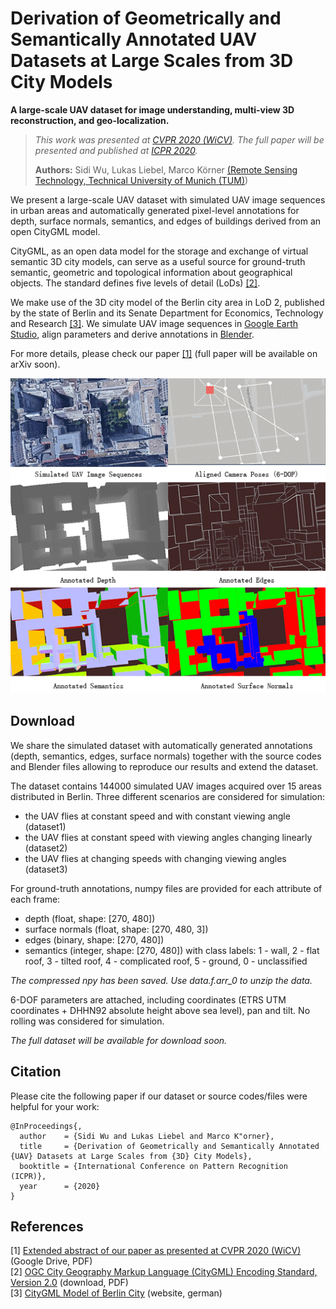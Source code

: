 <!-- # Large-Scale UAV Dataset -->
# Derivation of Geometrically and Semantically Annotated UAV Datasets at Large Scales from 3D City Models

__A large-scale UAV dataset for image understanding, multi-view 3D reconstruction, and geo-localization.__

>_This work was presented at [CVPR 2020 (WiCV)](https://sites.google.com/view/wicvworkshop-cvpr2020). The full paper will be presented and published at [ICPR 2020](https://www.micc.unifi.it/icpr2020)._
>
>**Authors:** Sidi Wu, Lukas Liebel, Marco Körner [(Remote Sensing Technology, Technical University of Munich (TUM)](https://www.lmf.lrg.tum.de))


We present a large-scale UAV dataset with simulated UAV image sequences in urban areas and automatically generated pixel-level annotations for depth, surface normals, semantics, and edges of buildings derived from an open CityGML model.

CityGML, as an open data model for the storage and exchange of virtual semantic 3D city models, can serve as a useful source for ground-truth semantic, geometric and topological information about geographical objects.
The standard defines five levels of detail (LoDs) [[2]](#citygml).

We make use of the 3D city model of the Berlin city area in LoD 2, published by the state of Berlin and its Senate Department for Economics, Technology and Research [[3]](#berlinmodel).
We simulate UAV image sequences in [Google Earth Studio](https://www.google.com/earth/studio), align parameters and derive annotations in [Blender](https://www.blender.org/).

For more details, please check our paper [[1]](#wicv) (full paper will be available on arXiv soon).

![Animation of the simulation and annotation process](simulateandrender.gif)

## Download
We share the simulated dataset with automatically generated annotations (depth, semantics, edges, surface normals) together with the source codes and Blender files allowing to reproduce our results and extend the dataset.

The dataset contains 144000 simulated UAV images acquired over 15 areas distributed in Berlin.
Three different scenarios are considered for simulation:
- the UAV flies at constant speed and with constant viewing
angle (dataset1)
- the UAV flies at constant speed with viewing angles
changing linearly (dataset2)
- the UAV flies at changing speeds with changing viewing
angles (dataset3)

For ground-truth annotations, numpy files are provided for each attribute of each frame:
- depth (float, shape: [270, 480])
- surface normals (float, shape: [270, 480, 3])
- edges (binary, shape: [270, 480])
- semantics (integer, shape: [270, 480]) with class labels: 1 - wall, 2 - flat roof, 3 - tilted roof, 4 - complicated roof, 5 - ground, 0 - unclassified 

_The compressed npy has been saved. Use data.f.arr_0 to unzip the data._

6-DOF parameters are attached, including coordinates (ETRS UTM coordinates + DHHN92 absolute height above sea level), pan and tilt.
No rolling was considered for simulation.

_The full dataset will be available for download soon._

## Citation
Please cite the following paper if our dataset or source codes/files were helpful for your work:
```
@InProceedings{,
  author    = {Sidi Wu and Lukas Liebel and Marco K"orner},
  title     = {Derivation of Geometrically and Semantically Annotated {UAV} Datasets at Large Scales from {3D} City Models},
  booktitle = {International Conference on Pattern Recognition (ICPR)},
  year      = {2020}
}
```

<!-- ## License -->

## References
<a name="wicv">[1]</a> [Extended abstract of our paper as presented at CVPR 2020 (WiCV)](https://drive.google.com/file/d/1bTPz2hKFNVLLf-9XN9ZYCNtmM8mZAYbU/view) (Google Drive, PDF)\
<a name="citygml">[2]</a> [OGC City Geography Markup Language (CityGML) Encoding Standard, Version 2.0](https://portal.opengeospatial.org/files/?artifact_id=47842) (download, PDF) \
<a name="berlinmodel">[3]</a> [CityGML Model of Berlin City](https://daten.berlin.de/tags/3d-stadtmodell) (website, german)
